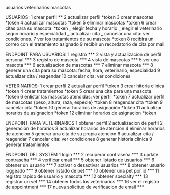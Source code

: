 usuarios
veterinarios
mascotas

USUARIOS:
1 crear perfil  **
2 actualizar perfil *token
3 crear mascotas *token
4 actualizar mascotas *token
5 eliminar mascotas *token
6 crear citas para su mascota: *token
_ elegir fecha y horario
_ elegir el veterinario segun horario y especialidad
_ actualizar cita
_ cancelar una cita: ver condiciones.
7 ver los tratamientos de su mascota *token
8 recibirá un correo con el tratamiento asignado
9 recibir un recordatorio de cita por mail

ENDPOINT PARA USUARIOS:
1 registro ***
2 vista y actualizacion de perfil personal ***
3 registro de mascota ***
4 vista de mascotas ***
5 ver una mascota ***
6 actualizacion de mascotas ***
7 eliminar mascota ***
8 generar una cita para su mascota: fecha, hora, veterinario, especialidad
9 actualizar cita / reagendar
10 cancelar cita: ver condiciones


VETERINARIOS:
1 crear perfil 
2 actualizar perfil *token
3 crear hitoria clinica *token
4 crear tratamientos *token
5 crear una cita para una mascota *token
6 enlistar las mascotas atendidas: ver perfil *token
7 actualizar perfil de mascotas {peso, altura, raza, especie} *token
8 reagendar cita *token
9 cancelar cita *token
10 generar horarios de asignación *token
11 actualizar horarios de asignacion *token
12 eliminar horarios de asignacion *token

ENDPOINT PARA VETERINARIOS
1 obtener perfil
2 actualizacion de perfil
2 generacion de horarios
3 actualizar horarios de atencion
4 eliminar horarios de atencion
5 generar una cita de su propia atención
6 actualizar cita / reagendar
7 cancelar cita: ver condiciones
8 generar historia clinica
9 generar tratamientos


ENDPOINT DEL SYSTEM
1 login ***
2 recuperar contraseña ***
3 update contraseña ***
4 verificar email ***
5 obtener listado de usuarios ***
6 obtener un usuario ***
7 activar o desactivar usuarios ***
8 obtener usuario loggeado ***
9 obtener listado de pet ***
10 obtener una pet por id ***
11 registro rapido de usuario y mascota ***
12 obtener specialty ***
13 registrar un vet ***
14 obtener todos los veterinarios ***
16 ver el registro de appointment ***
17 nueva solicitud de verificacion de email ***